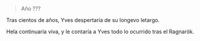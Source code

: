 > Año ???

Tras cientos de años, Yves despertaría de su longevo letargo.

Hela continuaría viva, y le contaría a Yves todo lo ocurrido tras el Ragnarök.